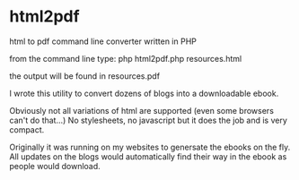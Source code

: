 # html2pdf
html to pdf command line converter written in PHP

from the command line type:
php html2pdf.php resources.html

the output will be found in resources.pdf

I wrote this utility to convert dozens of blogs into a downloadable ebook.

Obviously not all variations of html are supported (even some browsers can't do that...)
No stylesheets, no javascript but it does the job and is very compact.

Originally it was running on my websites to genersate the ebooks on the fly.
All updates on the blogs would automatically find their way in the ebook as people would download.
